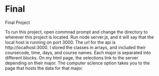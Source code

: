 # Final
Final Project

To run this project, open commnad prompt and change the directory to wherever this project is located. Run node server.js, and it will say that the local host is running on port 3000. The url for the api is http://localhost:3000. I stored the classes in arrays, and included their coursecode, time, days, and course names. Each major is separated into different blocks. On my html page, the selections link to the server depending on their major. The computer science option takes you to the page that hosts the data for that major.
